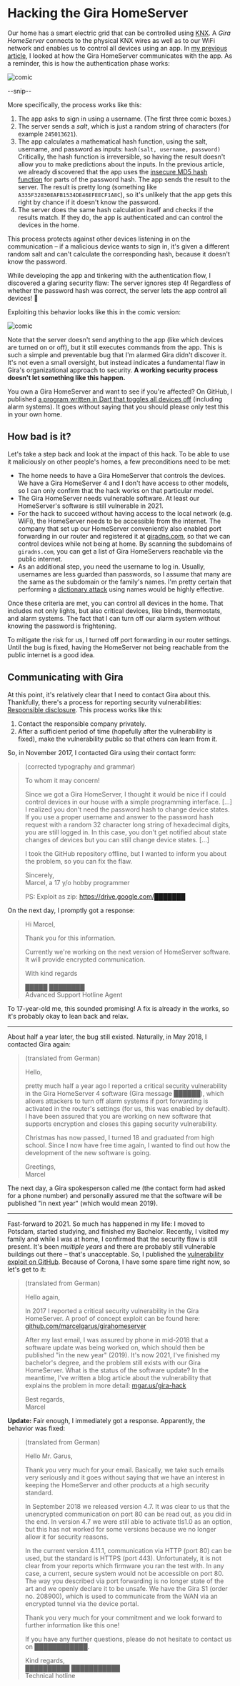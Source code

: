 # Hacking the Gira HomeServer

Our home has a smart electric grid that can be controlled using [KNX](https://www.knx.org).
A *Gira HomeServer* connects to the physical KNX wires as well as to our WiFi network and enables us to control all devices using an app.
In [my previous article](/gira), I looked at how the Gira HomeServer communicates with the app.
As a reminder, this is how the authentication phase works:

![comic](https://github.com/marcelgarus/server/raw/main/blog/images/gira-comic.png)

--snip--

More specifically, the process works like this:

1. The app asks to sign in using a username. (The first three comic boxes.)
2. The server sends a *salt*, which is just a random string of characters (for example `245013621`).
3. The app calculates a mathematical hash function, using the salt, username, and password as inputs: `hash(salt, username, password)` Critically, the hash function is irreversible, so having the result doesn't allow you to make predictions about the inputs. In the previous article, we already discovered that the app uses the [insecure MD5 hash function](https://en.wikipedia.org/wiki/MD5) for parts of the password hash.
  The app sends the result to the server. The result is pretty long (something like `A335F32830EAFB1534DE46EFEECF1A8C`), so it's unlikely that the app gets this right by chance if it doesn't know the password.
4. The server does the same hash calculation itself and checks if the results match. If they do, the app is authenticated and can control the devices in the home.

This process protects against other devices listening in on the communication – if a malicious device wants to sign in, it's given a different random salt and can't calculate the corresponding hash, because it doesn't know the password.

While developing the app and tinkering with the authentication flow, I discovered a glaring security flaw: The server ignores step 4! Regardless of whether the password hash was correct, the server lets the app control all devices! 🤦

Exploiting this behavior looks like this in the comic version:

![comic](https://github.com/marcelgarus/server/raw/main/blog/images/gira-hack-comic.png)

Note that the server doesn't send anything to the app (like which devices are turned on or off), but it still executes commands from the app.
This is such a simple and preventable bug that I'm alarmed Gira didn't discover it.
It's not even a small oversight, but instead indicates a fundamental flaw in Gira's organizational approach to security.
**A working security process doesn't let something like this happen.**

You own a Gira HomeServer and want to see if you're affected?
On GitHub, I published [a program written in Dart that toggles all devices off](https://github.com/marcelgarus/girahomeserver) (including alarm systems).
It goes without saying that you should please only test this in your own home.

## How bad is it?

Let's take a step back and look at the impact of this hack.
To be able to use it maliciously on other people's homes, a few preconditions need to be met:

* The home needs to have a Gira HomeServer that controls the devices. We have a Gira HomeServer 4 and I don't have access to other models, so I can only confirm that the hack works on that particular model.
* The Gira HomeServer needs vulnerable software. At least our HomeServer's software is still vulnerable in 2021.
* For the hack to succeed without having access to the local network (e.g. WiFi), the HomeServer needs to be accessible from the internet. The company that set up our HomeServer conveniently also enabled port forwarding in our router and registered it at [giradns.com](https://giradns.com), so that we can control devices while not being at home. By scanning the subdomains of `giradns.com`, you can get a list of Gira HomeServers reachable via the public internet.
* As an additional step, you need the username to log in. Usually, usernames are less guarded than passwords, so I assume that many are the same as the subdomain or the family's names. I'm pretty certain that performing a [dictionary attack](https://en.wikipedia.org/wiki/Dictionary_attack) using names would be highly effective.

Once these criteria are met, you can control all devices in the home.
That includes not only lights, but also critical devices, like blinds, thermostats, and alarm systems.
The fact that I can turn off our alarm system without knowing the password is frightening.

To mitigate the risk for us, I turned off port forwarding in our router settings.
Until the bug is fixed, having the HomeServer not being reachable from the public internet is a good idea.

## Communicating with Gira

At this point, it's relatively clear that I need to contact Gira about this.
Thankfully, there's a process for reporting security vulnerabilities: [Responsible disclosure](https://en.wikipedia.org/wiki/Responsible_disclosure).
This process works like this:

1. Contact the responsible company privately.
2. After a sufficient period of time (hopefully after the vulnerability is fixed), make the vulnerability public so that others can learn from it.

So, in November 2017, I contacted Gira using their contact form:

> <span class="secondary">(corrected typography and grammar)</span>
>
> To whom it may concern!
>
> Since we got a Gira HomeServer, I thought it would be nice if I could control devices in our house with a simple programming interface.
> <span class="secondary">[…]</span>
> I realized you don't need the password hash to change device states.
> If you use a proper username and answer to the password hash request with a random 32 character long string of hexadecimal digits, you are still logged in. In this case, you don't get notified about state changes of devices but you can still change device states.
> <span class="secondary">[…]</span>
>
> I took the GitHub repository offline, but I wanted to inform you about the problem, so you can fix the flaw.
>
> Sincerely,  
> Marcel, a 17 y/o hobby programmer
>
> PS: Exploit as zip: https://drive.google.com/███████

On the next day, I promptly got a response:

> Hi Marcel,
>
> Thank you for this information.
>
> Currently we're working on the next version of HomeServer software. It will provide encrypted communication.
>
> With kind regards
>
> █████ ████████  
> Advanced Support Hotline Agent

To 17-year-old me, this sounded promising!
A fix is already in the works, so it's probably okay to lean back and relax.

---

About half a year later, the bug still existed.
Naturally, in May 2018, I contacted Gira again:

> <span class="secondary">(translated from German)</span>
>
> Hello,
>
> pretty much half a year ago I reported a critical security vulnerability in the Gira HomeServer 4 software (Gira message ██████), which allows attackers to turn off alarm systems if port forwarding is activated in the router's settings (for us, this was enabled by default).
> I have been assured that you are working on new software that supports encryption and closes this gaping security vulnerability.
>
> Christmas has now passed, I turned 18 and graduated from high school. Since I now have free time again, I wanted to find out how the development of the new software is going. 
>
> Greetings,  
> Marcel

The next day, a Gira spokesperson called me (the contact form had asked for a phone number) and personally assured me that the software will be published "in next year" (which would mean 2019).

---

Fast-forward to 2021.
So much has happened in my life: I moved to Potsdam, started studying, and finished my Bachelor.
Recently, I visited my family and while I was at home, I confirmed that the security flaw is still present.
It's been *multiple years* and there are probably still vulnerable buildings out there – that's unacceptable.
So, I published the [vulnerability exploit on GitHub](https://github.com/marcelgarus/girahomeserver).
Because of Corona, I have some spare time right now, so let's get to it:

> <span class="secondary">(translated from German)</span>
>
> Hello again,
>
> In 2017 I reported a critical security vulnerability in the Gira HomeServer. A proof of concept exploit can be found here: [github.com/marcelgarus/girahomeserver](https://github.com/marcelgarus/girahomeserver)
>
> After my last email, I was assured by phone in mid-2018 that a software update was being worked on, which should then be published "in the new year" (2019).
> It's now 2021, I've finished my bachelor's degree, and the problem still exists with our Gira HomeServer. What is the status of the software update? In the meantime, I've written a blog article about the vulnerability that explains the problem in more detail: [mgar.us/gira-hack](https://mgar.us/gira-hack)
>
> Best regards,  
> Marcel

**Update:** Fair enough, I immediately got a response.
Apparently, the behavior was fixed:

> <span class="secondary">(translated from German)</span>
>
> Hello Mr. Garus,
>
> Thank you very much for your email.
> Basically, we take such emails very seriously and it goes without saying that we have an interest in keeping the HomeServer and other products at a high security standard.
>
> In September 2018 we released version 4.7. It was clear to us that the unencrypted communication on port 80 can be read out, as you did in the end. In version 4.7 we were still able to activate tls1.0 as an option, but this has not worked for some versions because we no longer allow it for security reasons.
>
> In the current version 4.11.1, communication via HTTP (port 80) can be used, but the standard is HTTPS (port 443). Unfortunately, it is not clear from your reports which firmware you ran the test with. In any case, a current, secure system would not be accessible on port 80. The way you described via port forwarding is no longer state of the art and we openly declare it to be unsafe. We have the Gira S1 (order no. 208900), which is used to communicate from the WAN via an encrypted tunnel via the device portal.
>
> Thank you very much for your commitment and we look forward to further information like this one!
>
> If you have any further questions, please do not hesitate to contact us on ████████████.
>
> Kind regards,  
> ██████████ ███████████  
> Technical hotline
